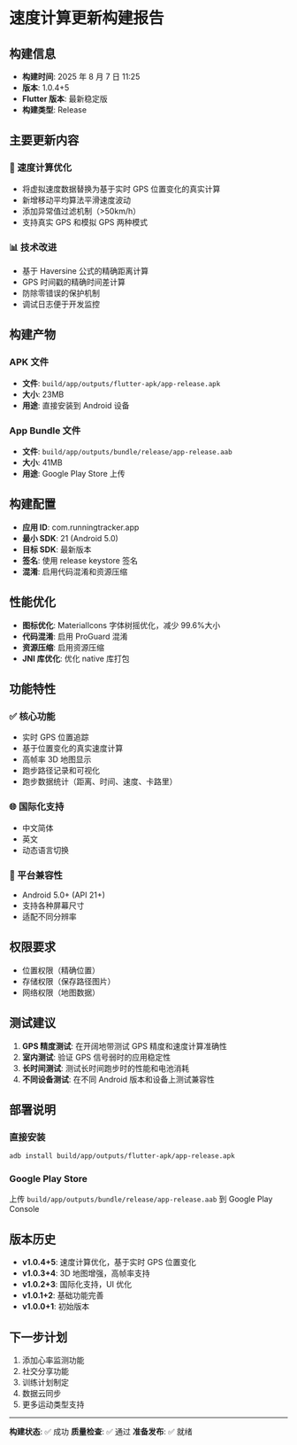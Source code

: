 # 速度计算更新构建报告

## 构建信息

- **构建时间**: 2025 年 8 月 7 日 11:25
- **版本**: 1.0.4+5
- **Flutter 版本**: 最新稳定版
- **构建类型**: Release

## 主要更新内容

### 🚀 速度计算优化

- 将虚拟速度数据替换为基于实时 GPS 位置变化的真实计算
- 新增移动平均算法平滑速度波动
- 添加异常值过滤机制（>50km/h）
- 支持真实 GPS 和模拟 GPS 两种模式

### 📊 技术改进

- 基于 Haversine 公式的精确距离计算
- GPS 时间戳的精确时间差计算
- 防除零错误的保护机制
- 调试日志便于开发监控

## 构建产物

### APK 文件

- **文件**: `build/app/outputs/flutter-apk/app-release.apk`
- **大小**: 23MB
- **用途**: 直接安装到 Android 设备

### App Bundle 文件

- **文件**: `build/app/outputs/bundle/release/app-release.aab`
- **大小**: 41MB
- **用途**: Google Play Store 上传

## 构建配置

- **应用 ID**: com.runningtracker.app
- **最小 SDK**: 21 (Android 5.0)
- **目标 SDK**: 最新版本
- **签名**: 使用 release keystore 签名
- **混淆**: 启用代码混淆和资源压缩

## 性能优化

- **图标优化**: MaterialIcons 字体树摇优化，减少 99.6%大小
- **代码混淆**: 启用 ProGuard 混淆
- **资源压缩**: 启用资源压缩
- **JNI 库优化**: 优化 native 库打包

## 功能特性

### ✅ 核心功能

- 实时 GPS 位置追踪
- 基于位置变化的真实速度计算
- 高帧率 3D 地图显示
- 跑步路径记录和可视化
- 跑步数据统计（距离、时间、速度、卡路里）

### 🌐 国际化支持

- 中文简体
- 英文
- 动态语言切换

### 📱 平台兼容性

- Android 5.0+ (API 21+)
- 支持各种屏幕尺寸
- 适配不同分辨率

## 权限要求

- 位置权限（精确位置）
- 存储权限（保存路径图片）
- 网络权限（地图数据）

## 测试建议

1. **GPS 精度测试**: 在开阔地带测试 GPS 精度和速度计算准确性
2. **室内测试**: 验证 GPS 信号弱时的应用稳定性
3. **长时间测试**: 测试长时间跑步时的性能和电池消耗
4. **不同设备测试**: 在不同 Android 版本和设备上测试兼容性

## 部署说明

### 直接安装

```bash
adb install build/app/outputs/flutter-apk/app-release.apk
```

### Google Play Store

上传 `build/app/outputs/bundle/release/app-release.aab` 到 Google Play Console

## 版本历史

- **v1.0.4+5**: 速度计算优化，基于实时 GPS 位置变化
- **v1.0.3+4**: 3D 地图增强，高帧率支持
- **v1.0.2+3**: 国际化支持，UI 优化
- **v1.0.1+2**: 基础功能完善
- **v1.0.0+1**: 初始版本

## 下一步计划

1. 添加心率监测功能
2. 社交分享功能
3. 训练计划制定
4. 数据云同步
5. 更多运动类型支持

---

**构建状态**: ✅ 成功
**质量检查**: ✅ 通过
**准备发布**: ✅ 就绪
